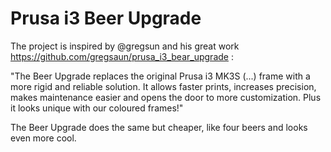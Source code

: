 # Prusa i3 Beer Upgrade
The project is inspired by @gregsun and his great work https://github.com/gregsaun/prusa_i3_bear_upgrade :

"The Beer Upgrade replaces the original Prusa i3 MK3S (...) frame with a more rigid and reliable solution. It allows faster prints, increases precision, makes maintenance easier and opens the door to more customization. Plus it looks unique with our coloured frames!"

The Beer Upgrade does the same but cheaper, like four beers and looks even more cool.

